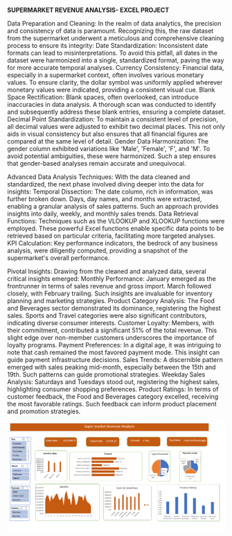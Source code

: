 **SUPERMARKET REVENUE ANALYSIS- EXCEL PROJECT**

Data Preparation and Cleaning:
In the realm of data analytics, the precision and consistency of data is paramount. Recognizing this, the raw dataset from the supermarket underwent a meticulous and comprehensive cleaning process to ensure its integrity:
Date Standardization: Inconsistent date formats can lead to misinterpretations. To avoid this pitfall, all dates in the dataset were harmonized into a single, standardized format, paving the way for more accurate temporal analyses.
Currency Consistency: Financial data, especially in a supermarket context, often involves various monetary values. To ensure clarity, the dollar symbol was uniformly applied wherever monetary values were indicated, providing a consistent visual cue.
Blank Space Rectification: Blank spaces, often overlooked, can introduce inaccuracies in data analysis. A thorough scan was conducted to identify and subsequently address these blank entries, ensuring a complete dataset.
Decimal Point Standardization: To maintain a consistent level of precision, all decimal values were adjusted to exhibit two decimal places. This not only aids in visual consistency but also ensures that all financial figures are compared at the same level of detail.
Gender Data Harmonization: The gender column exhibited variations like 'Male', 'Female', 'F', and 'M'. To avoid potential ambiguities, these were harmonized. Such a step ensures that gender-based analyses remain accurate and unequivocal.

Advanced Data Analysis Techniques:
With the data cleaned and standardized, the next phase involved diving deeper into the data for insights:
Temporal Dissection: The date column, rich in information, was further broken down. Days, day names, and months were extracted, enabling a granular analysis of sales patterns. Such an approach provides insights into daily, weekly, and monthly sales trends.
Data Retrieval Functions: Techniques such as the VLOOKUP and XLOOKUP functions were employed. These powerful Excel functions enable specific data points to be retrieved based on particular criteria, facilitating more targeted analyses.
KPI Calculation: Key performance indicators, the bedrock of any business analysis, were diligently computed, providing a snapshot of the supermarket's overall performance.

Pivotal Insights:
Drawing from the cleaned and analyzed data, several critical insights emerged:
Monthly Performance: January emerged as the frontrunner in terms of sales revenue and gross import. March followed closely, with February trailing. Such insights are invaluable for inventory planning and marketing strategies.
Product Category Analysis: The Food and Beverages sector demonstrated its dominance, registering the highest sales. Sports and Travel categories were also significant contributors, indicating diverse consumer interests.
Customer Loyalty: Members, with their commitment, contributed a significant 51% of the total revenue. This slight edge over non-member customers underscores the importance of loyalty programs.
Payment Preferences: In a digital age, it was intriguing to note that cash remained the most favored payment mode. This insight can guide payment infrastructure decisions.
Sales Trends: A discernible pattern emerged with sales peaking mid-month, especially between the 15th and 19th. Such patterns can guide promotional strategies.
Weekday Sales Analysis: Saturdays and Tuesdays stood out, registering the highest sales, highlighting consumer shopping preferences.
Product Ratings: In terms of customer feedback, the Food and Beverages category excelled, receiving the most favorable ratings. Such feedback can inform product placement and promotion strategies.

![Alt text](image.png)
